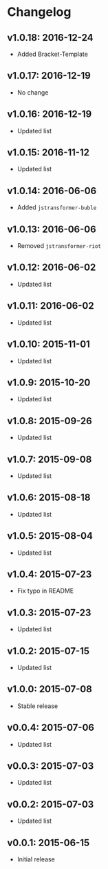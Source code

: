 # Changelog

## v1.0.18: 2016-12-24

- Added Bracket-Template

## v1.0.17: 2016-12-19

- No change

## v1.0.16: 2016-12-19

- Updated list

## v1.0.15: 2016-11-12

- Updated list

## v1.0.14: 2016-06-06

- Added `jstransformer-buble`

## v1.0.13: 2016-06-06

- Removed `jstransformer-riot`

## v1.0.12: 2016-06-02

- Updated list

## v1.0.11: 2016-06-02

- Updated list

## v1.0.10: 2015-11-01

- Updated list

## v1.0.9: 2015-10-20

- Updated list

## v1.0.8: 2015-09-26

- Updated list

## v1.0.7: 2015-09-08

- Updated list

## v1.0.6: 2015-08-18

- Updated list

## v1.0.5: 2015-08-04

- Updated list

## v1.0.4: 2015-07-23

- Fix typo in README

## v1.0.3: 2015-07-23

- Updated list

## v1.0.2: 2015-07-15

- Updated list

## v1.0.0: 2015-07-08

- Stable release

## v0.0.4: 2015-07-06

- Updated list

## v0.0.3: 2015-07-03

- Updated list

## v0.0.2: 2015-07-03

- Updated list

## v0.0.1: 2015-06-15

- Initial release
